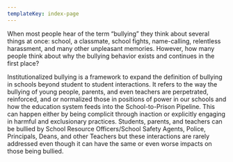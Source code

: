 ```yaml
---
templateKey: index-page
---
```

When most people hear of the term “bullying” they think about several things at once: school, a classmate, school fights, name-calling, relentless harassment, and many other unpleasant memories. However, how many people think about why the bullying behavior exists and continues in the first place?

Institutionalized bullying is a framework to expand the definition of bullying in schools beyond student to student interactions. It refers to the way the bullying of young people, parents, and even teachers are perpetrated, reinforced, and or normalized those in positions of power in our schools and how the education system feeds into the School-to-Prison Pipeline. This can happen either by being complicit through inaction or explicitly engaging in harmful and exclusionary practices. Students, parents, and teachers can be bullied by School Resource Officers/School Safety Agents, Police, Principals, Deans, and other Teachers but these interactions are rarely addressed even though it can have the same or even worse impacts on those being bullied.
